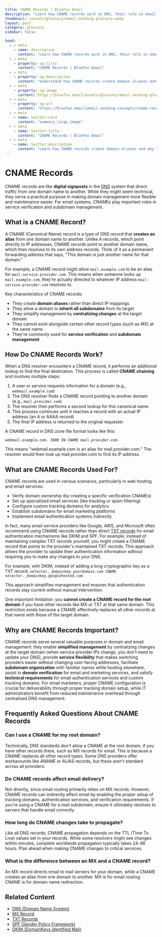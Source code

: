 ```yaml
---
title: CNAME Records | BlueFox Email
description: "Learn how CNAME records work in DNS, their role in email configurations, and how they help simplify domain management."
thumbnail: /assets/glossary/email-sending-glossary.webp
layout: post
category: glossary
sidebar: false

head:
  - - meta
    - name: description
      content: "Learn how CNAME records work in DNS, their role in email configurations, and how they help simplify domain management."
  - - meta
    - property: og:title
      content: "CNAME Records | BlueFox Email"
  - - meta
    - property: og:description
      content: "Understand how CNAME records create domain aliases and why they're useful for email and web services."
  - - meta
    - property: og:image
      content: https://bluefox.email/assets/glossary/email-sending-glossary.webp
  - - meta
    - property: og:url
      content: "https://bluefox.email/email-sending-concepts/cname-record"
  - - meta
    - name: twitter:card
      content: "summary_large_image"
  - - meta
    - name: twitter:title
      content: "CNAME Records | BlueFox Email"
  - - meta
    - name: twitter:description
      content: "Learn how CNAME records create domain aliases and why they're useful for email and web services."
---
```


# CNAME Records

CNAME records are like **digital signposts** in the [DNS](/email-sending-concepts/dns) system that direct traffic from one domain name to another. While they might seem technical, they serve a practical purpose in making domain management more flexible and maintenance easier. For email systems, CNAMEs play important roles in service verification and subdomain management.

## What is a CNAME Record?

A CNAME (Canonical Name) record is a type of DNS record that **creates an alias** from one domain name to another. Unlike A records, which point directly to IP addresses, CNAME records point to another domain name, which then resolves to its own address records. Think of it as a permanent forwarding address that says, "This domain is just another name for that domain."

For example, a CNAME record might allow `mail.example.com` to be an alias for `mail-service.provider.com`. This means when someone looks up `mail.example.com`, they're actually directed to whatever IP address `mail-service.provider.com` resolves to.

Key characteristics of CNAME records:

- They create **domain aliases** rather than direct IP mappings
- They allow a domain to **inherit all subdomains** from its target
- They simplify management by **centralizing changes** at the target domain
- They cannot exist alongside certain other record types (such as MX) at the same name
- They're commonly used for **service verification** and **subdomain management**

## How Do CNAME Records Work?

When a DNS resolver encounters a CNAME record, it performs an additional lookup to find the final destination. This process is called **CNAME chaining** and involves multiple steps:

1. A user or service requests information for a domain (e.g., `webmail.example.com`)
2. The DNS resolver finds a CNAME record pointing to another domain (e.g., `mail.provider.com`)
3. The resolver then performs a second lookup for this canonical name
4. This process continues until it reaches a record with an actual IP address (an A or AAAA record)
5. The final IP address is returned to the original requester

A CNAME record in DNS zone file format looks like this:

`webmail.example.com. 3600 IN CNAME mail.provider.com.`

This means "webmail.example.com is an alias for mail.provider.com." The resolver would then look up mail.provider.com to find its IP address.

## What are CNAME Records Used For?
CNAME records are used in various scenarios, particularly in web hosting and email services:

- Verify domain ownership (by creating a specific verification CNAMEs)
- Set up specialized email services (like tracking or spam filtering)
- Configure custom tracking domains for analytics
- Establish subdomains for email marketing platforms
- Implement email authentication systems indirectly

In fact, many email service providers like Google, AWS, and Microsoft often recommend using CNAME records rather than direct [TXT records](/email-sending-concepts/txt-record) for email authentication mechanisms like DKIM and SPF. For example, instead of maintaining complex TXT records yourself, you might create a CNAME record that points to the provider's maintained TXT records. This approach allows the provider to update their authentication information without requiring you to make any changes to your DNS.

For example, with DKIM, instead of adding a long cryptographic key as a TXT record:
`selector._domainkey.yourdomain.com CNAME selector._domainkey.googlehosted.com`

This approach simplifies management and ensures that authentication records stay current without manual intervention.

One important limitation: you **cannot create a CNAME record for the root domain** if you have other records like MX or TXT at that same domain. This restriction exists because a CNAME effectively replaces all other records at that name with those of the target domain.

## Why are CNAME Records Important?

CNAME records serve several valuable purposes in domain and email management: they enable **simplified management** by centralizing changes at the target domain (when service provider IPs change, you don't need to update your DNS), provide **service flexibility** that makes switching providers easier without changing user-facing addresses, facilitate **subdomain organization** with familiar names while hosting elsewhere, assist in **domain verification** for email and marketing services, and satisfy **technical requirements** for email authentication services and custom tracking domains. For email marketers, proper CNAME configuration is crucial for deliverability through proper tracking domain setup, while IT administrators benefit from reduced maintenance overhead through centralized DNS management.

## Frequently Asked Questions About CNAME Records

### Can I use a CNAME for my root domain?
Technically, DNS standards don't allow a CNAME at the root domain, if you have other records there, such as MX records for email. This is because a CNAME replaces all other record types. Some DNS providers offer workarounds like ANAME or ALIAS records, but these aren't standard across all providers.

### Do CNAME records affect email delivery?
Not directly, since email routing primarily relies on MX records. However, CNAME records can indirectly affect email by enabling the proper setup of tracking domains, authentication services, and verification requirements. If you're using a CNAME for a mail subdomain, ensure it ultimately resolves to servers that handle email correctly.

### How long do CNAME changes take to propagate?
Like all DNS records, CNAME propagation depends on the TTL (Time To Live) values set in your records. While some resolvers might see changes within minutes, complete worldwide propagation typically takes 24-48 hours. Plan ahead when making CNAME changes to critical services.

### What is the difference between an MX and a CNAME record?
An MX record directs email to mail servers for your domain, while a CNAME creates an alias from one domain to another. MX is for email routing; CNAME is for domain name redirection.

## Related Content

- [DNS (Domain Name System)](/email-sending-concepts/dns)
- [MX Record](/email-sending-concepts/mx-record)
- [TXT Records](/email-sending-concepts/txt-record)
- [SPF (Sender Policy Framework)](/email-sending-concepts/spf)
- [DKIM (DomainKeys Identified Mail)](/email-sending-concepts/dkim)

<GlossaryCTA />
